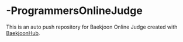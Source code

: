 # -ProgrammersOnlineJudge
This is an auto push repository for Baekjoon Online Judge created with [BaekjoonHub](https://github.com/BaekjoonHub/BaekjoonHub).
